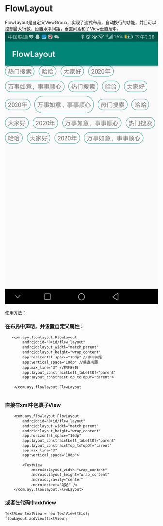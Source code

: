 # FlowLayout
FlowLayout是自定义ViewGroup，实现了流式布局，自动换行的功能，并且可以控制最大行数，设置水平间距，垂直间距和子View垂直居中。
![效果图](https://github.com/anyanyan07/FlowLayout/blob/master/screenShots/WechatIMG109.png)

使用方法：
### 在布局中声明，并设置自定义属性：
```
   <com.ayy.flowlayout.FlowLayout
        android:id="@+id/flow_layout"
        android:layout_width="match_parent"
        android:layout_height="wrap_content"
        app:horizontal_space="10dp" //水平间距
        app:vertical_space="10dp" //垂直间距
        app:max_line="3" //控制行数
        app:layout_constraintLeft_toLeftOf="parent"
        app:layout_constraintTop_toTopOf="parent">
        
    </com.ayy.flowlayout.FlowLayout    
        
```
### 直接在xml中包裹子View

```
    <com.ayy.flowlayout.FlowLayout
        android:id="@+id/flow_layout"
        android:layout_width="match_parent"
        android:layout_height="wrap_content"
        app:horizontal_space="10dp"
        app:layout_constraintLeft_toLeftOf="parent"
        app:layout_constraintTop_toTopOf="parent"
        app:max_line="3"
        app:vertical_space="10dp">

        <TextView
            android:layout_width="wrap_content"
            android:layout_height="wrap_content"
            android:gravity="center"
            android:text="哈哈" />
    </com.ayy.flowlayout.FlowLayout>
```

### 或者在代码中addView

```
TextView textView = new TextView(this);
flowLayout.addView(textView);
```



